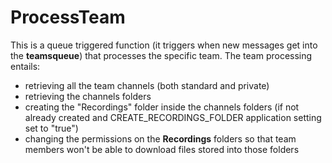 # ProcessTeam
This is a queue triggered function (it triggers when new messages get into the **teamsqueue**) that processes the specific team.
The team processing entails:
- retrieving all the team channels (both standard and private)
- retrieving the channels folders
- creating the "Recordings" folder inside the channels folders (if not already created and CREATE_RECORDINGS_FOLDER application setting set to "true")
- changing the permissions on the **Recordings** folders so that team members won't be able to download files stored into those folders